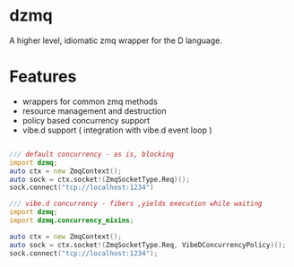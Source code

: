 dzmq
====

A higher level, idiomatic zmq wrapper for the D language.

Features
=========

* wrappers for common zmq methods
* resource management and destruction
* policy based concurrency support
* vibe.d support ( integration with vibe.d event loop )


```D

/// default concurrency - as is, blocking
import dzmq;
auto ctx = new ZmqContext();
auto sock = ctx.socket!(ZmqSocketType.Req)();
sock.connect("tcp://localhost:1234")
```

```D
/// vibe.d concurrency - fibers ,yields execution while waiting
import dzmq;
import dzmq.concurrency_mixins;

auto ctx = new ZmqContext();
auto sock = ctx.socket!(ZmqSocketType.Req, VibeDConcurrencyPolicy)();
sock.connect("tcp://localhost:1234");
```



